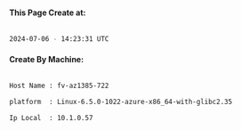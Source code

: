 
   
#### This Page Create at:

```bash

2024-07-06 - 14:23:31 UTC

```

#### Create By Machine:

```bash

Host Name : fv-az1385-722

platform  : Linux-6.5.0-1022-azure-x86_64-with-glibc2.35

Ip Local  : 10.1.0.57

```


